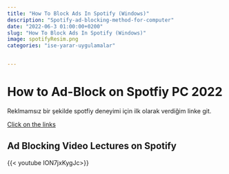 ```yaml
---
title: "How To Block Ads In Spotify (Windows)"
description: "Spotify-ad-blocking-method-for-computer"
date: "2022-06-3 01:00:00+0200"
slug: "How To Block Ads In Spotify (Windows)"
image: spotifyResim.png
categories: "ise-yarar-uygulamalar"


---
```


# How to Ad-Block on Spotfiy PC 2022


Reklmamsız bir şekilde spotfiy deneyimi için ilk olarak verdiğim linke git.

[Click on the links](https://bcvc.xyz/Lbi9HV5)

## Ad Blocking Video Lectures on Spotify


{{< youtube ION7jxKygJc>}}